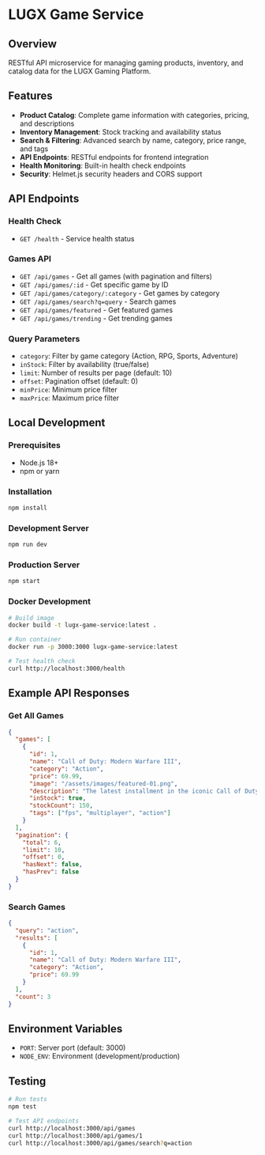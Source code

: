 # LUGX Game Service

## Overview
RESTful API microservice for managing gaming products, inventory, and catalog data for the LUGX Gaming Platform.

## Features
- **Product Catalog**: Complete game information with categories, pricing, and descriptions
- **Inventory Management**: Stock tracking and availability status
- **Search & Filtering**: Advanced search by name, category, price range, and tags
- **API Endpoints**: RESTful endpoints for frontend integration
- **Health Monitoring**: Built-in health check endpoints
- **Security**: Helmet.js security headers and CORS support

## API Endpoints

### Health Check
- `GET /health` - Service health status

### Games API
- `GET /api/games` - Get all games (with pagination and filters)
- `GET /api/games/:id` - Get specific game by ID
- `GET /api/games/category/:category` - Get games by category
- `GET /api/games/search?q=query` - Search games
- `GET /api/games/featured` - Get featured games
- `GET /api/games/trending` - Get trending games

### Query Parameters
- `category`: Filter by game category (Action, RPG, Sports, Adventure)
- `inStock`: Filter by availability (true/false)
- `limit`: Number of results per page (default: 10)
- `offset`: Pagination offset (default: 0)
- `minPrice`: Minimum price filter
- `maxPrice`: Maximum price filter

## Local Development

### Prerequisites
- Node.js 18+
- npm or yarn

### Installation
```bash
npm install
```

### Development Server
```bash
npm run dev
```

### Production Server
```bash
npm start
```

### Docker Development
```bash
# Build image
docker build -t lugx-game-service:latest .

# Run container
docker run -p 3000:3000 lugx-game-service:latest

# Test health check
curl http://localhost:3000/health
```

## Example API Responses

### Get All Games
```json
{
  "games": [
    {
      "id": 1,
      "name": "Call of Duty: Modern Warfare III",
      "category": "Action",
      "price": 69.99,
      "image": "/assets/images/featured-01.png",
      "description": "The latest installment in the iconic Call of Duty franchise.",
      "inStock": true,
      "stockCount": 150,
      "tags": ["fps", "multiplayer", "action"]
    }
  ],
  "pagination": {
    "total": 6,
    "limit": 10,
    "offset": 0,
    "hasNext": false,
    "hasPrev": false
  }
}
```

### Search Games
```json
{
  "query": "action",
  "results": [
    {
      "id": 1,
      "name": "Call of Duty: Modern Warfare III",
      "category": "Action",
      "price": 69.99
    }
  ],
  "count": 3
}
```

## Environment Variables
- `PORT`: Server port (default: 3000)
- `NODE_ENV`: Environment (development/production)

## Testing
```bash
# Run tests
npm test

# Test API endpoints
curl http://localhost:3000/api/games
curl http://localhost:3000/api/games/1
curl http://localhost:3000/api/games/search?q=action
```
